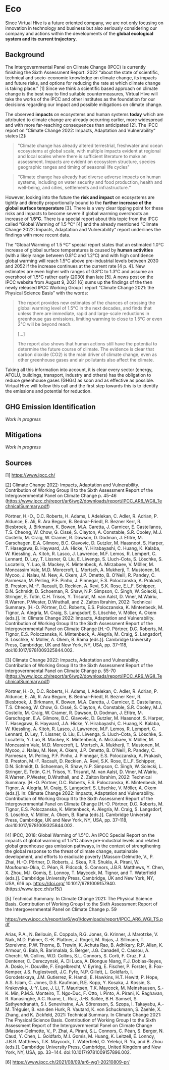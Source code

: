 # Eco

Since Virtual Hive is a future oriented company, we are not only focusing on innovation in technology and business but also seriously considering our company and actions within the developments of the **global ecological system and its current trajectory**.

## Background

The Intergovernmental Panel on Climate Change (IPCC) is currently finishing the Sixth Assessment Report: 2022 “about the state of scientific, technical and socio-economic knowledge on climate change, its impacts and future risks, and options for reducing the rate at which climate change is taking place.” [1] Since we think a scientific based approach on climate change is the best way to find suitable countermeasures, Virtual Hive will take the works of the IPCC and other institutes as the foundation for our decisions regarding our impact and possible mitigations on climate change.

The observed **impacts** on ecosystems and human systems **today** which are attributed to climate change are already occurring earlier, more widespread and with more far-reaching consequences than anticipated [2]. The IPCC report on “Climate Change 2022: Impacts, Adaptation and Vulnerability“ states [2]:

> "Climate change has already altered terrestrial, freshwater and ocean ecosystems at global scale, with multiple impacts evident at regional and local scales where there is sufficient literature to make an assessment. Impacts are evident on ecosystem structure, species geographic ranges and timing of seasonal life cycles"

> “Climate change has already had diverse adverse impacts on human systems, including on water security and food production, health and well-being, and cities, settlements and infrastructure.“

 

However, looking into the future the **risk and impact** on ecosystems are tightly and directly proportionally bound to the **further increase of the global surface temperature** [3]. There is a very clear tipping point for these risks and impacts to become severe if global warming overshoots an increase of **1.5°C**. There is a  special report about this topic from the IPCC called “Global Warming of 1.5 ºC“ [4] and the already mentioned “Climate Change 2022: Impacts, Adaptation and Vulnerability“ report underlines the findings with more recent data.

The “Global Warming of 1.5 ºC“ special report states that an estimated 1.0°C increase of global surface temperatures is caused by **human activities** (with a likely range between 0.8°C and 1.2°C) and with high confidence global warming will reach 1.5°C above pre-industrial levels between 2030 and 2052 if the increase continues at the current rate [4 p. 4]. New estimates are even higher with ranges of 0.8°C to 1.3°C and assume an overshoot of 1.5°C rather early (2030) than late [5]. A news post on the IPCC website from August 9, 2021 [6] sums up the findings of the then newly released IPCC Working Group I report “Climate Change 2021: the Physical Science Basis” with the words:

> The report provides new estimates of the chances of crossing the global warming level of 1.5°C in the next decades, and finds that unless there are immediate, rapid and large-scale reductions in greenhouse gas emissions, limiting warming to close to 1.5°C or even 2°C will be beyond reach.
>
> […]
>
> The report also shows that human actions still have the potential to determine the future course of climate. The evidence is clear that carbon dioxide (CO2) is the main driver of climate change, even as other greenhouse gases and air pollutants also affect the climate.

 

Taking all this information into account, it is clear every sector (energy, AFOLU, buildings, transport, industry and others) has the obligation to reduce greenhouse gases (GHGs) as soon and as effective as possible. Virtual Hive will follow this call and the first step towards this is to identify the emissions and potential for reduction.

## GHG Emission Identification

*Work in progress*

## Mitigations

*Work in progress*





## Sources

[1] https://www.ipcc.ch/ 

[2] Climate Change 2022: Impacts, Adaptation and Vulnerability. Contribution of Working Group II to the Sixth Assessment Report of the Intergovernmental Panel on Climate Change p. 45-46 (https://www.ipcc.ch/report/ar6/wg2/downloads/report/IPCC_AR6_WGII_TechnicalSummary.pdf)

Pörtner, H.-O., D.C. Roberts, H. Adams, I. Adelekan, C. Adler, R. Adrian, P. Aldunce, E. Ali, R. Ara Begum, B. Bednar-Friedl, R. Bezner Kerr, R. Biesbroek, J. Birkmann, K. Bowen, M.A. Caretta, J. Carnicer, E. Castellanos, T.S. Cheong, W. Chow, G. Cissé, S. Clayton, A. Constable, S.R. Cooley, M.J. Costello, M. Craig, W. Cramer, R. Dawson, D. Dodman, J. Efitre, M. Garschagen, E.A. Gilmore, B.C. Glavovic, D. Gutzler, M. Haasnoot, S. Harper, T. Hasegawa, B. Hayward, J.A. Hicke, Y. Hirabayashi, C. Huang, K. Kalaba, W. Kiessling, A. Kitoh, R. Lasco, J. Lawrence, M.F. Lemos, R. Lempert, C. Lennard, D. Ley, T. Lissner, Q. Liu, E. Liwenga, S. Lluch-Cota, S. Löschke, S. Lucatello, Y. Luo, B. Mackey, K. Mintenbeck, A. Mirzabaev, V. Möller, M. Moncassim Vale, M.D. Morecroft, L. Mortsch, A. Mukherji, T. Mustonen, M. Mycoo, J. Nalau, M. New, A. Okem, J.P. Ometto, B. O’Neill, R. Pandey, C. Parmesan, M. Pelling, P.F. Pinho, J. Pinnegar, E.S. Poloczanska, A. Prakash, B. Preston, M.-F. Racault, D. Reckien, A. Revi, S.K. Rose, E.L.F. Schipper, D.N. Schmidt, D. Schoeman, R. Shaw, N.P. Simpson, C. Singh, W. Solecki, L. Stringer, E. Totin, C.H. Trisos, Y. Trisurat, M. van Aalst, D. Viner, M.Wairiu, R.Warren, P.Wester, D.Wrathall, and Z. Zaiton Ibrahim, 2022: Technical Summary. [H.-O. Pörtner, D.C. Roberts, E.S. Poloczanska, K. Mintenbeck, M. Tignor, A. Alegría, M. Craig, S. Langsdorf, S. Löschke, V. Möller, A. Okem (eds.)]. In: Climate Change 2022: Impacts, Adaptation and Vulnerability. Contribution of Working Group II to the Sixth Assessment Report of the Intergovernmental Panel on Climate Change [H.-O. Pörtner, D.C. Roberts, M. Tignor, E.S. Poloczanska, K. Mintenbeck, A. Alegría, M. Craig, S. Langsdorf, S. Löschke, V. Möller, A. Okem, B. Rama (eds.)]. Cambridge University Press, Cambridge, UK and New York, NY, USA, pp. 37–118, doi:10.1017/9781009325844.002.

[3] Climate Change 2022: Impacts, Adaptation and Vulnerability. Contribution of Working Group II to the Sixth Assessment Report of the Intergovernmental Panel on Climate Change p. 55-70 (https://www.ipcc.ch/report/ar6/wg2/downloads/report/IPCC_AR6_WGII_TechnicalSummary.pdf)

Pörtner, H.-O., D.C. Roberts, H. Adams, I. Adelekan, C. Adler, R. Adrian, P. Aldunce, E. Ali, R. Ara Begum, B. Bednar-Friedl, R. Bezner Kerr, R. Biesbroek, J. Birkmann, K. Bowen, M.A. Caretta, J. Carnicer, E. Castellanos, T.S. Cheong, W. Chow, G. Cissé, S. Clayton, A. Constable, S.R. Cooley, M.J. Costello, M. Craig, W. Cramer, R. Dawson, D. Dodman, J. Efitre, M. Garschagen, E.A. Gilmore, B.C. Glavovic, D. Gutzler, M. Haasnoot, S. Harper, T. Hasegawa, B. Hayward, J.A. Hicke, Y. Hirabayashi, C. Huang, K. Kalaba, W. Kiessling, A. Kitoh, R. Lasco, J. Lawrence, M.F. Lemos, R. Lempert, C. Lennard, D. Ley, T. Lissner, Q. Liu, E. Liwenga, S. Lluch-Cota, S. Löschke, S. Lucatello, Y. Luo, B. Mackey, K. Mintenbeck, A. Mirzabaev, V. Möller, M. Moncassim Vale, M.D. Morecroft, L. Mortsch, A. Mukherji, T. Mustonen, M. Mycoo, J. Nalau, M. New, A. Okem, J.P. Ometto, B. O’Neill, R. Pandey, C. Parmesan, M. Pelling, P.F. Pinho, J. Pinnegar, E.S. Poloczanska, A. Prakash, B. Preston, M.-F. Racault, D. Reckien, A. Revi, S.K. Rose, E.L.F. Schipper, D.N. Schmidt, D. Schoeman, R. Shaw, N.P. Simpson, C. Singh, W. Solecki, L. Stringer, E. Totin, C.H. Trisos, Y. Trisurat, M. van Aalst, D. Viner, M.Wairiu, R.Warren, P.Wester, D.Wrathall, and Z. Zaiton Ibrahim, 2022: Technical Summary. [H.-O. Pörtner, D.C. Roberts, E.S. Poloczanska, K. Mintenbeck, M. Tignor, A. Alegría, M. Craig, S. Langsdorf, S. Löschke, V. Möller, A. Okem (eds.)]. In: Climate Change 2022: Impacts, Adaptation and Vulnerability. Contribution of Working Group II to the Sixth Assessment Report of the Intergovernmental Panel on Climate Change [H.-O. Pörtner, D.C. Roberts, M. Tignor, E.S. Poloczanska, K. Mintenbeck, A. Alegría, M. Craig, S. Langsdorf, S. Löschke, V. Möller, A. Okem, B. Rama (eds.)]. Cambridge University Press, Cambridge, UK and New York, NY, USA, pp. 37–118, doi:10.1017/9781009325844.002.

[4] IPCC, 2018: Global Warming of 1.5°C. An IPCC Special Report on the impacts of global warming of 1.5°C above pre-industrial levels and related global greenhouse gas emission pathways, in the context of strengthening the global response to the threat of climate change, sustainable development, and efforts to eradicate poverty [Masson-Delmotte, V., P. Zhai, H.-O. Pörtner, D. Roberts, J. Skea, P.R. Shukla, A. Pirani, W. Moufouma-Okia, C. Péan, R. Pidcock, S. Connors, J.B.R. Matthews, Y. Chen, X. Zhou, M.I. Gomis, E. Lonnoy, T. Maycock, M. Tignor, and T. Waterfield (eds.)]. Cambridge University Press, Cambridge, UK and New York, NY, USA, 616 pp. https://doi.org/ 10.1017/9781009157940. (https://www.ipcc.ch/sr15/)

[5] Technical Summary. In Climate Change 2021: The Physical Science Basis. Contribution of Working Group I to the Sixth Assessment Report of the Intergovernmental Panel on Climate Change p. 59

https://www.ipcc.ch/report/ar6/wg1/downloads/report/IPCC_AR6_WGI_TS.pdf

Arias, P.A., N. Bellouin, E. Coppola, R.G. Jones, G. Krinner, J. Marotzke, V. Naik, M.D. Palmer, G.-K. Plattner, J. Rogelj, M. Rojas, J. Sillmann, T. Storelvmo, P.W. Thorne, B. Trewin, K. Achuta Rao, B. Adhikary, R.P. Allan, K. Armour, G. Bala, R. Barimalala, S. Berger, J.G. Canadell, C. Cassou, A. Cherchi, W. Collins, W.D. Collins, S.L. Connors, S. Corti, F. Cruz, F.J. Dentener, C. Dereczynski, A. Di Luca, A. Diongue Niang, F.J. Doblas-Reyes, A. Dosio, H. Douville, F. Engelbrecht, V. Eyring, E. Fischer, P. Forster, B. Fox-Kemper, J.S. Fuglestvedt, J.C. Fyfe, N.P. Gillett, L. Goldfarb, I. Gorodetskaya, J.M. Gutierrez, R. Hamdi, E. Hawkins, H.T. Hewitt, P. Hope, A.S. Islam, C. Jones, D.S. Kaufman, R.E. Kopp, Y. Kosaka, J. Kossin, S. Krakovska, J.-Y. Lee, J. Li, T. Mauritsen, T.K. Maycock, M. Meinshausen, S.-K. Min, P.M.S. Monteiro, T. Ngo-Duc, F. Otto, I. Pinto, A. Pirani, K. Raghavan, R. Ranasinghe, A.C. Ruane, L. Ruiz, J.-B. Sallée, B.H. Samset, S. Sathyendranath, S.I. Seneviratne, A.A. Sörensson, S. Szopa, I. Takayabu, A.-M. Tréguier, B. van den Hurk, R. Vautard, K. von Schuckmann, S. Zaehle, X. Zhang, and K. Zickfeld, 2021: Technical Summary. In Climate Change 2021: The Physical Science Basis. Contribution of Working Group I to the Sixth Assessment Report of the Intergovernmental Panel on Climate Change [Masson-Delmotte, V., P. Zhai, A. Pirani, S.L. Connors, C. Péan, S. Berger, N. Caud, Y. Chen, L. Goldfarb, M.I. Gomis, M. Huang, K. Leitzell, E. Lonnoy, J.B.R. Matthews, T.K. Maycock, T. Waterfield, O. Yelekçi, R. Yu, and B. Zhou (eds.)]. Cambridge University Press, Cambridge, United Kingdom and New York, NY, USA, pp. 33−144. doi:10.1017/9781009157896.002.

[6] https://www.ipcc.ch/2021/08/09/ar6-wg1-20210809-pr/ 

